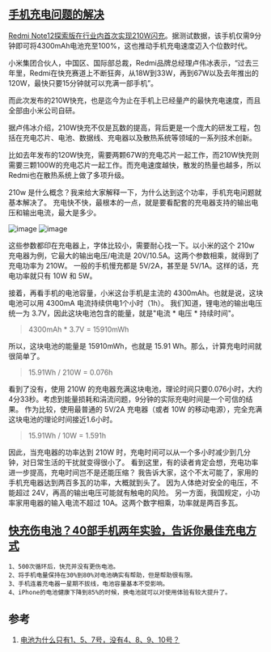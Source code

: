 

## [手机充电问题的解决](https://www.ruanyifeng.com/blog/2022/11/weekly-issue-229.html)

[Redmi Note12探索版在行业内首次实现210W闪充](https://m.21jingji.com/article/20221027/herald/c4b4fa8fa8962a50fa416fccf43dacaf.html)。据测试数据，该手机仅需9分钟即可将4300mAh电池充至100%，这也推动手机充电速度迈入个位数时代。

小米集团合伙人，中国区、国际部总裁，Redmi品牌总经理卢伟冰表示，“过去三年里，Redmi在快充赛道上不断狂奔，从18W到33W，再到67W以及去年推出的120W，最快只要15分钟就可以充满一部手机”。

而此次发布的210W快充，也是迄今为止在手机上已经量产的最快充电速度，而且全部由小米公司自研。

据卢伟冰介绍，210W快充不仅是瓦数的提高，背后更是一个庞大的研发工程，包括在充电芯片、电池、数据线、充电器以及散热系统等领域的一系列技术创新。

比如去年发布的120W快充，需要两颗67W的充电芯片一起工作，而210W快充则需要三颗100W的充电芯片一起工作。而充电速度越快，散发的热量也越多，所以Redmi也在散热系统上做了多项升级。

210w 是什么概念？我来给大家解释一下，为什么达到这个功率，手机充电问题就基本解决了。
充电快不快，最根本的一点，就是要看配套的充电器支持的输出电压和输出电流，最大是多少。

![image](https://user-images.githubusercontent.com/117549124/200159036-572d7894-7ba3-4dff-ab9e-cd3e168ce6fd.png)
![image](https://user-images.githubusercontent.com/117549124/200159037-ea7d11f1-b24a-4c4e-8d2c-44cb8d3611d2.png)


这些参数都印在充电器上，字体比较小，需要耐心找一下。以小米的这个 210w 充电器为例，它最大的输出电压/电流是 20V/10.5A。这两个参数相乘，就得到了充电功率为 210W。
一般的手机慢充都是 5V/2A，甚至是 5V/1A。这样的话，充电功率就只有 10W 和 5W。

接着，再看手机的电池容量，小米这台手机是主流的 4300mAh。也就是说，这块电池可以用 4300mA 电流持续供电1个小时（1h）。
我们知道，锂电池的输出电压统一为 3.7V，因此这块电池包含的能量，就是"电流 * 电压 * 持续时间"。

> 4300mAh * 3.7V = 15910mWh

所以，这块电池的能量是 15910mWh，也就是 15.91 Wh。那么，计算充电时间就很简单了。

> 15.91Wh / 210W = 0.076h

看到了没有，使用 210W 的充电器充满这块电池，理论时间只要0.076小时，大约4分33秒。考虑到能量损耗和涓流问题，9分钟的实际充电时间是一个可信的结果。
作为比较，使用最普通的 5V/2A 充电器（或者 10W 的移动电源），完全充满这块电池的理论时间接近1.6小时。

> 15.91Wh / 10W = 1.591h

因此，当充电器的功率达到 210W 时，充电时间可以从一个多小时减少到几分钟，对日常生活的干扰就变得很小了。
看到这里，有的读者肯定会想，充电功率进一步提高，充电时间岂不是还能压缩？
我告诉大家，这个不太可能了，家用的手机充电器达到两百多瓦的功率，大概就到头了。
因为人体绝对安全的电压，不能超过 24V，再高的输出电压可能就有触电的风险。
另一方面，我国规定，小功率家用电器的输入电流不超过 10A。这两个数字相乘，功率就是两百多瓦。

## [快充伤电池？40部手机两年实验，告诉你最佳充电方式](https://www.bilibili.com/video/BV1X8411e7EJ/?spm_id_from=333.337.search-card.all.click&vd_source=42d80403e87eaf6d41d4a253abc12d6b)

```
1、500次循环后，快充并没有更伤电池。
2、将手机电量保持在30%到80%对电池确实有帮助，但是帮助很有限。
3、手机连着充电器一星期不拔线，电池容量基本不受影响。
4、iPhone的电池健康下降到85%的时候，换电池就可以对使用体验有较大提升了。
```

## 参考

1. [电池为什么只有1、5、7号，没有4、8、9、10号？](https://finance.sina.com.cn/wm/2022-10-24/doc-imqqsmrp3595606.shtml)
